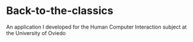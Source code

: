 # Back-to-the-classics
An application I developed for the Human Computer Interaction subject at the University of Oviedo
